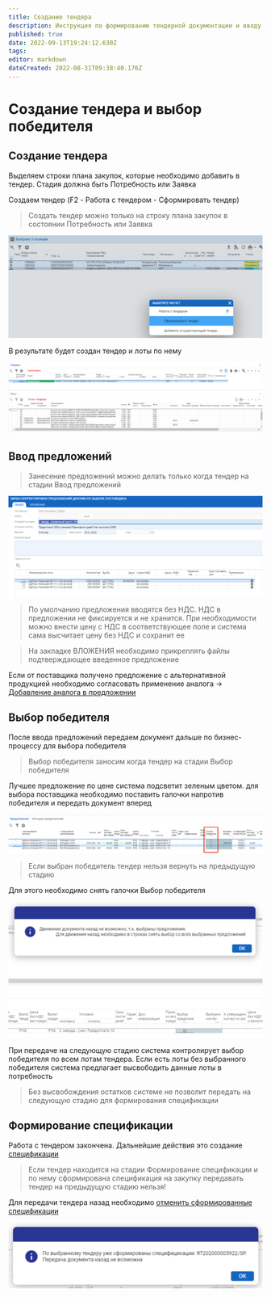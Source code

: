 ```yaml
---
title: Создание тендера
description: Инструкция по формированию тендерной документации и вводу предложений и выбора победителя
published: true
date: 2022-09-13T19:24:12.630Z
tags: 
editor: markdown
dateCreated: 2022-08-31T09:38:40.176Z
---
```


# Создание тендера и выбор победителя

## **Создание тендера**

Выделяем строки плана закупок, которые необходимо добавить в тендер. Стадия должна быть Потребность или Заявка

Создаем тендер (F2 - Работа с тендером - Сформировать тендер)

>Создать тендер можно только на строку плана закупок в состоянии Потребность или Заявка


![](<../../assets/image (341).png>)

В результате будет создан тендер и лоты по нему

![](<../../assets/image (437).png>)

## **Ввод предложений**


>Занесение предложений можно делать только когда тендер на стадии Ввод предложений


![](<../../assets/image (342).png>)

>По умолчанию предложения вводятся без НДС. НДС в предложении не фиксируется и не хранится. При необходимости можно внести цену с НДС в соответствующее поле и система сама высчитает цену без НДС и сохранит ее

>На закладке ВЛОЖЕНИЯ необходимо прикреплять файлы подтверждающее введенное предложение

Если от поставщика получено предложение с альтернативной продукцией необходимо согласовать применение аналога -> [Добавление аналога в предложении](dobavlenie-analoga-v-predlozhenii.md)

## **Выбор победителя**

После ввода предложений передаем документ дальше по бизнес-процессу для выбора победителя


>Выбор победителя заносим когда тендер на стадии Выбор победителя


Лучшее предложение по цене система подсветит зеленым цветом. для выбора поставщика необходимо поставить галочки напротив победителя и передать документ вперед

![](<../../assets/image (458).png>)


>Если выбран победитель тендер нельзя вернуть на предыдущую стадию

Для этого необходимо снять галочки Выбор победителя

![](<../../assets/image (202).png>)

При передаче на следующую стадию система контролирует выбор победителя по всем лотам тендера. Если есть лоты без выбранного победителя система предлагает высвободить данные лоты в потребность


>Без высвобождения остатков системе не позволит передать на следующую стадию для формирования спецификации


## **Формирование спецификации**

Работа с тендером закончена. Дальнейшие действия это создание [спецификации](../../specifikaciya/sozdanie-specifikacii.md)


>Если тендер находится на стадии Формирование спецификации и по нему сформирована спецификация на закупку передавать тендер на предыдущую стадию нельзя!


Для передачи тендера назад необходимо [отменить сформированные спецификации](../../../uchet/servisnye-rezhimy/otmena-specifikacii.md)

![](<../../assets/image (842).png>)
